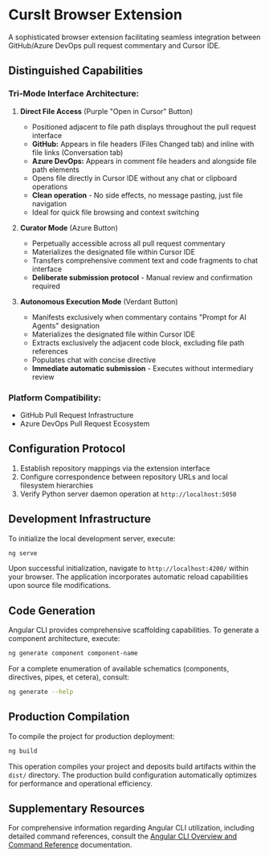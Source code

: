 # CursIt Browser Extension

A sophisticated browser extension facilitating seamless integration between GitHub/Azure DevOps pull request commentary and Cursor IDE.

## Distinguished Capabilities

### Tri-Mode Interface Architecture:

1. **Direct File Access** (Purple "Open in Cursor" Button)

   - Positioned adjacent to file path displays throughout the pull request interface
   - **GitHub:** Appears in file headers (Files Changed tab) and inline with file links (Conversation tab)
   - **Azure DevOps:** Appears in comment file headers and alongside file path elements
   - Opens file directly in Cursor IDE without any chat or clipboard operations
   - **Clean operation** - No side effects, no message pasting, just file navigation
   - Ideal for quick file browsing and context switching

2. **Curator Mode** (Azure Button)

   - Perpetually accessible across all pull request commentary
   - Materializes the designated file within Cursor IDE
   - Transfers comprehensive comment text and code fragments to chat interface
   - **Deliberate submission protocol** - Manual review and confirmation required

3. **Autonomous Execution Mode** (Verdant Button)
   - Manifests exclusively when commentary contains "Prompt for AI Agents" designation
   - Materializes the designated file within Cursor IDE
   - Extracts exclusively the adjacent code block, excluding file path references
   - Populates chat with concise directive
   - **Immediate automatic submission** - Executes without intermediary review

### Platform Compatibility:

- GitHub Pull Request Infrastructure
- Azure DevOps Pull Request Ecosystem

## Configuration Protocol

1. Establish repository mappings via the extension interface
2. Configure correspondence between repository URLs and local filesystem hierarchies
3. Verify Python server daemon operation at `http://localhost:5050`

## Development Infrastructure

To initialize the local development server, execute:

```bash
ng serve
```

Upon successful initialization, navigate to `http://localhost:4200/` within your browser. The application incorporates automatic reload capabilities upon source file modifications.

## Code Generation

Angular CLI provides comprehensive scaffolding capabilities. To generate a component architecture, execute:

```bash
ng generate component component-name
```

For a complete enumeration of available schematics (components, directives, pipes, et cetera), consult:

```bash
ng generate --help
```

## Production Compilation

To compile the project for production deployment:

```bash
ng build
```

This operation compiles your project and deposits build artifacts within the `dist/` directory. The production build configuration automatically optimizes for performance and operational efficiency.

## Supplementary Resources

For comprehensive information regarding Angular CLI utilization, including detailed command references, consult the [Angular CLI Overview and Command Reference](https://angular.dev/tools/cli) documentation.
